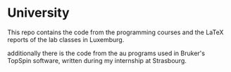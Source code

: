 # University

This repo contains the code from the programming courses and the LaTeX reports of the lab classes in Luxemburg.

additionally there is the code from the au programs used in Bruker's TopSpin software, written during my internship at Strasbourg.
